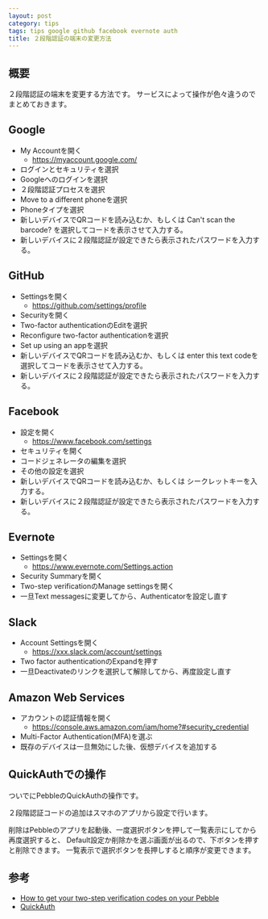 ```yaml
---
layout: post
category: tips
tags: tips google github facebook evernote auth
title: ２段階認証の端末の変更方法
---
```


## 概要

２段階認証の端末を変更する方法です。
サービスによって操作が色々違うのでまとめておきます。

## Google

- My Accountを開く
    - <https://myaccount.google.com/>
- ログインとセキュリティを選択
- Googleへのログインを選択
- ２段階認証プロセスを選択
- Move to a different phoneを選択
- Phoneタイプを選択
- 新しいデバイスでQRコードを読み込むか、もしくは Can't scan the barcode? を選択してコードを表示させて入力する。
- 新しいデバイスに２段階認証が設定できたら表示されたパスワードを入力する。

## GitHub

- Settingsを開く
    - <https://github.com/settings/profile>
- Securityを開く
- Two-factor authenticationのEditを選択
- Reconfigure two-factor authenticationを選択
- Set up using an appを選択
- 新しいデバイスでQRコードを読み込むか、もしくは enter this text codeを選択してコードを表示させて入力する。
- 新しいデバイスに２段階認証が設定できたら表示されたパスワードを入力する。

## Facebook

- 設定を開く
    - <https://www.facebook.com/settings>
- セキュリティを開く
- コードジェネレータの編集を選択
- その他の設定を選択
- 新しいデバイスでQRコードを読み込むか、もしくは シークレットキーを入力する。
- 新しいデバイスに２段階認証が設定できたら表示されたパスワードを入力する。

## Evernote

- Settingsを開く
    - <https://www.evernote.com/Settings.action>
- Security Summaryを開く
- Two-step verificationのManage settingsを開く
- 一旦Text messagesに変更してから、Authenticatorを設定し直す

## Slack

- Account Settingsを開く
    - <https://xxx.slack.com/account/settings>
- Two factor authenticationのExpandを押す
- 一旦Deactivateのリンクを選択して解除してから、再度設定し直す

## Amazon Web Services

- アカウントの認証情報を開く
    - <https://console.aws.amazon.com/iam/home?#security_credential>
- Multi-Factor Authentication(MFA)を選ぶ
- 既存のデバイスは一旦無効にした後、仮想デバイスを追加する

## QuickAuthでの操作

ついでにPebbleのQuickAuthの操作です。

２段階認証コードの追加はスマホのアプリから設定で行います。

削除はPebbleのアプリを起動後、一度選択ボタンを押して一覧表示にしてから再度選択すると、
Default設定か削除かを選ぶ画面が出るので、下ボタンを押すと削除できます。
一覧表示で選択ボタンを長押しすると順序が変更できます。

## 参考

- [How to get your two-step verification codes on your Pebble](http://www.connectedly.com/how-get-your-two-step-verification-codes-your-pebble)
- [QuickAuth](https://apps.getpebble.com/en_US/application/53131df8bb31cf87cd00019a)
